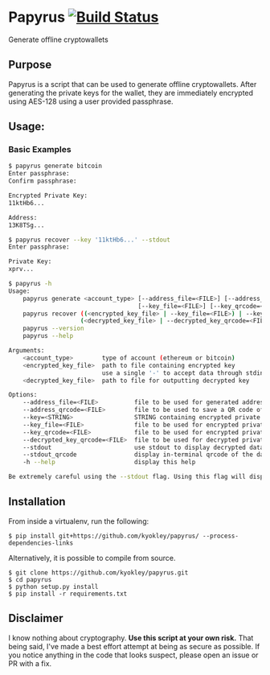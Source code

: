 # Papyrus [![Build Status](https://travis-ci.org/kyokley/papyrus.svg?branch=master)](https://travis-ci.org/kyokley/papyrus)
Generate offline cryptowallets

## Purpose
Papyrus is a script that can be used to generate offline cryptowallets. After generating the private keys for the wallet, they are immediately encrypted using AES-128 using a user provided passphrase.

## Usage:
### Basic Examples
```bash
$ papyrus generate bitcoin
Enter passphrase:
Confirm passphrase:

Encrypted Private Key:
11ktHb6...

Address:
13K8TSg...

$ papyrus recover --key '11ktHb6...' --stdout
Enter passphrase:

Private Key:
xprv...

$ papyrus -h
Usage:
    papyrus generate <account_type> [--address_file=<FILE>] [--address_qrcode=<FILE>]
                                    [--key_file=<FILE>] [--key_qrcode=<FILE>] [--stdout_qrcode]
    papyrus recover ((<encrypted_key_file> | --key_file=<FILE>) | --key_qrcode=<FILE> | --key=<STRING> | [-])
                    (<decrypted_key_file> | --decrypted_key_qrcode=<FILE> | [--stdout --stdout_qrcode])
    papyrus --version
    papyrus --help

Arguments:
    <account_type>        type of account (ethereum or bitcoin)
    <encrypted_key_file>  path to file containing encrypted key
                          use a single '-' to accept data through stdin
    <decrypted_key_file>  path to file for outputting decrypted key

Options:
    --address_file=<FILE>          file to be used for generated address
    --address_qrcode=<FILE>        file to be used to save a QR code of the generated address
    --key=<STRING>                 STRING containing encrypted private key
    --key_file=<FILE>              file to be used for encrypted private key data
    --key_qrcode=<FILE>            file to be used for encrypted private key data in QR code form
    --decrypted_key_qrcode=<FILE>  file to be used for decrypted private key data in QR code form
    --stdout                       use stdout to display decrypted data
    --stdout_qrcode                display in-terminal qrcode of the data
    -h --help                      display this help

Be extremely careful using the --stdout flag. Using this flag will display your decrypted data in the terminal.
```

## Installation
From inside a virtualenv, run the following:
```
$ pip install git+https://github.com/kyokley/papyrus/ --process-dependencies-links
```

Alternatively, it is possible to compile from source.
```
$ git clone https://github.com/kyokley/papyrus.git
$ cd papyrus
$ python setup.py install
$ pip install -r requirements.txt
```

## Disclaimer
I know nothing about cryptography. **Use this script at your own risk.** That being said, I've made a best effort attempt at being as secure as possible. If you notice anything in the code that looks suspect, please open an issue or PR with a fix.
